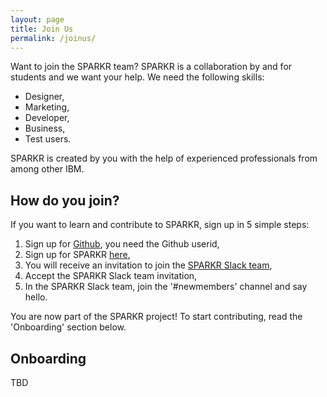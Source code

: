 ```yaml
---
layout: page
title: Join Us
permalink: /joinus/
---
```

Want to join the SPARKR team? SPARKR is a collaboration by and for students and we want your help. We need the following skills:
* Designer,
* Marketing,
* Developer,
* Business,
* Test users.

SPARKR is created by you with the help of experienced professionals from among other IBM.

## How do you join?

If you want to learn and contribute to SPARKR, sign up in 5 simple steps:

1. Sign up for [Github](https://github.com), you need the Github userid,
2. Sign up for SPARKR [here](https://goo.gl/tdt8a6),
3. You will receive an invitation to join the [SPARKR Slack team](https://sparkrteam.slack.com),
4. Accept the SPARKR Slack team invitation,
5. In the SPARKR Slack team, join the '#newmembers' channel and say hello.

You are now part of the SPARKR project! To start contributing, read the 'Onboarding' section below.

## Onboarding

TBD
